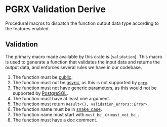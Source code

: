 # PGRX Validation Derive

Procedural macros to dispatch the function output data type according to the features enabled.

## Validation

The primary macro made available by this crate is [`validation`]. This macro is used to generate a function that validates the input data and returns the output data, and enforces several rules we have in our codebase.

1. The function must be [public](https://doc.rust-lang.org/reference/visibility-and-privacy.html).
2. The function must not be [async](https://rust-lang.github.io/async-book/), as this is not supported by [`pgrx`](https://github.com/pgcentralfoundation/pgrx).
3. The function must not have [generic parameters](https://doc.rust-lang.org/reference/items/generics.html), as this would not be supported by [PostgreSQL](https://www.postgresql.org/).
4. The function must have at least one argument.
5. The function must return `Result<(), validation_errors::Error>`.
6. The function name must be in [snake_case](https://en.wikipedia.org/wiki/Snake_case).
7. The function name must start with `must_be_` or `must_not_be_`.
8. The function must have a doc comment.
